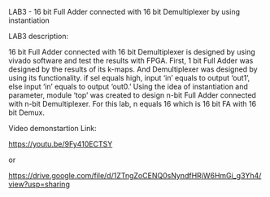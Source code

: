 LAB3 - 16 bit Full Adder connected with 16 bit Demultiplexer by using instantiation 

LAB3 description:

16 bit Full Adder connected with 16 bit Demultiplexer is designed by using vivado software and test the results with FPGA. First, 1 bit Full Adder was designed by the results of its k-maps. And Demultiplexer was designed by using its functionality. if sel equals high, input ‘in’ equals to output ‘out1’, else input ‘in’ equals to output ‘out0.’ Using the idea of instantiation and parameter, module ‘top’ was created to design n-bit Full Adder connected with n-bit Demultiplexer. For this lab, n equals 16 which is 16 bit FA with 16 bit Demux.


Video demonstartion Link:

https://youtu.be/9Fy410ECTSY

or

https://drive.google.com/file/d/1ZTngZoCENQ0sNyndfHRjW6HmGi_g3Yh4/view?usp=sharing

